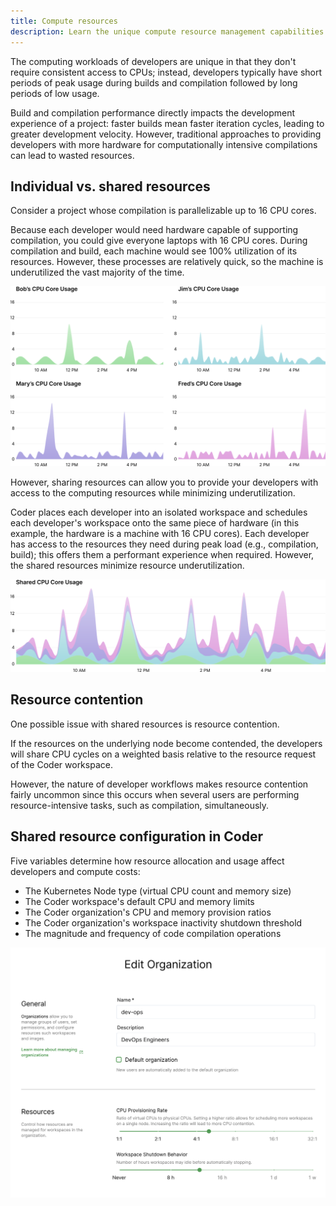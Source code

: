 ```yaml
---
title: Compute resources
description: Learn the unique compute resource management capabilities in Coder.
---
```


The computing workloads of developers are unique in that they don't require
consistent access to CPUs; instead, developers typically have short periods of
peak usage during builds and compilation followed by long periods of low usage.

Build and compilation performance directly impacts the development experience of
a project: faster builds mean faster iteration cycles, leading to greater
development velocity. However, traditional approaches to providing developers
with more hardware for computationally intensive compilations can lead to wasted
resources.

## Individual vs. shared resources

Consider a project whose compilation is parallelizable up to 16 CPU cores.

Because each developer would need hardware capable of supporting compilation,
you could give everyone laptops with 16 CPU cores. During compilation and build,
each machine would see 100% utilization of its resources. However, these
processes are relatively quick, so the machine is underutilized the vast
majority of the time.

![resources-nonshared.svg](../../assets/guides/admin/resources-old.svg)

However, sharing resources can allow you to provide your developers with access
to the computing resources while minimizing underutilization.

Coder places each developer into an isolated workspace and schedules each
developer's workspace onto the same piece of hardware (in this example, the
hardware is a machine with 16 CPU cores). Each developer has access to the
resources they need during peak load (e.g., compilation, build); this offers
them a performant experience when required. However, the shared resources
minimize resource underutilization.

![resources-shared.svg](../../assets/guides/admin/resources-new.svg)

## Resource contention

One possible issue with shared resources is resource contention.

If the resources on the underlying node become contended, the developers will
share CPU cycles on a weighted basis relative to the resource request of the
Coder workspace.

However, the nature of developer workflows makes resource contention fairly
uncommon since this occurs when several users are performing resource-intensive
tasks, such as compilation, simultaneously.

## Shared resource configuration in Coder

Five variables determine how resource allocation and usage affect developers and
compute costs:

- The Kubernetes Node type (virtual CPU count and memory size)
- The Coder workspace's default CPU and memory limits
- The Coder organization's CPU and memory provision ratios
- The Coder organization's workspace inactivity shutdown threshold
- The magnitude and frequency of code compilation operations

![cpu_provision_ratio.png](../../assets/guides/admin/cpu_provision_ratio.png)
